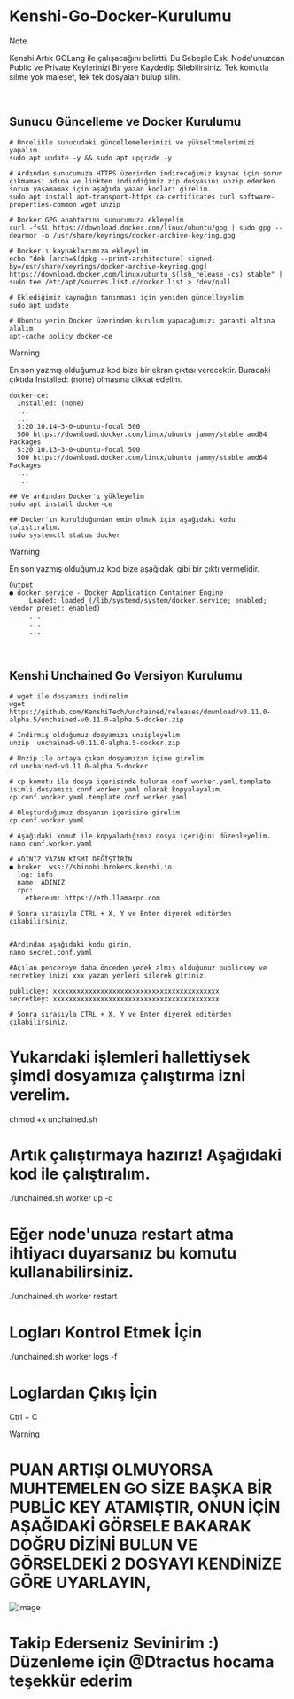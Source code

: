 # Kenshi-Go-Docker-Kurulumu

> [!NOTE]
> Kenshi Artık GOLang ile çalışacağını belirtti. Bu Sebeple Eski Node'unuzdan Public ve Private Keylerinizi Biryere Kaydedip Silebilirsiniz. Tek komutla silme yok malesef, tek tek dosyaları bulup silin.

<br>

## Sunucu Güncelleme ve Docker Kurulumu
```
# Öncelikle sunucudaki güncellemelerimizi ve yükseltmelerimizi yapalım.
sudo apt update -y && sudo apt upgrade -y

# Ardından sunucumuza HTTPS üzerinden indireceğimiz kaynak için sorun çıkmaması adına ve linkten indirdiğimiz zip dosyasını unzip ederken sorun yaşamamak için aşağıda yazan kodları girelim.
sudo apt install apt-transport-https ca-certificates curl software-properties-common wget unzip

# Docker GPG anahtarını sunucumuza ekleyelim
curl -fsSL https://download.docker.com/linux/ubuntu/gpg | sudo gpg --dearmor -o /usr/share/keyrings/docker-archive-keyring.gpg

# Docker'ı kaynaklarımıza ekleyelim 
echo "deb [arch=$(dpkg --print-architecture) signed-by=/usr/share/keyrings/docker-archive-keyring.gpg] https://download.docker.com/linux/ubuntu $(lsb_release -cs) stable" | sudo tee /etc/apt/sources.list.d/docker.list > /dev/null

# Eklediğimiz kaynağın tanınması için yeniden güncelleyelim
sudo apt update

# Ubuntu yerin Docker üzerinden kurulum yapacağımızı garanti altına alalım
apt-cache policy docker-ce

```
> [!WARNING]
> En son yazmış olduğumuz kod bize bir ekran çıktısı verecektir. Buradaki çıktıda Installed: (none) olmasına dikkat edelim.
```
docker-ce:
  Installed: (none)
  ...
  ...
  5:20.10.14~3-0~ubuntu-focal 500
  500 https://download.docker.com/linux/ubuntu jammy/stable amd64 Packages
  5:20.10.13~3-0~ubuntu-focal 500
  500 https://download.docker.com/linux/ubuntu jammy/stable amd64 Packages
  ...
  ...

## Ve ardından Docker'ı yükleyelim
sudo apt install docker-ce

## Docker'ın kurulduğundan emin olmak için aşağıdaki kodu çalıştıralım.
sudo systemctl status docker
```
> [!WARNING]
> En son yazmış olduğumuz kod bize aşağıdaki gibi bir çıktı vermelidir.

```
Output
● docker.service - Docker Application Container Engine
     Loaded: loaded (/lib/systemd/system/docker.service; enabled; vendor preset: enabled)
     ...
     ...
     ...
```
<br>

## Kenshi Unchained Go Versiyon Kurulumu

```
# wget ile dosyamızı indirelim
wget https://github.com/KenshiTech/unchained/releases/download/v0.11.0-alpha.5/unchained-v0.11.0-alpha.5-docker.zip

# İndirmiş olduğumuz dosyamızı unzipleyelim
unzip  unchained-v0.11.0-alpha.5-docker.zip

# Unzip ile ortaya çıkan dosyamızın içine girelim
cd unchained-v0.11.0-alpha.5-docker

# cp komutu ile dosya içerisinde bulunan conf.worker.yaml.template isimli dosyamızı conf.worker.yaml olarak kopyalayalım.
cp conf.worker.yaml.template conf.worker.yaml

# Oluşturduğumuz dosyanın içerisine girelim
cp conf.worker.yaml

# Aşağıdaki komut ile kopyaladığımız dosya içeriğini düzenleyelim. 
nano conf.worker.yaml

# ADINIZ YAZAN KISMI DEĞİŞTİRİN
● broker: wss://shinobi.brokers.kenshi.io
  log: info
  name: ADINIZ
  rpc:
    ethereum: https://eth.llamarpc.com

# Sonra sırasıyla CTRL + X, Y ve Enter diyerek editörden çıkabilirsiniz.


#Ardından aşağıdaki kodu girin,
nano secret.conf.yaml

#Açılan pencereye daha önceden yedek almış olduğunuz publickey ve secretkey inizi xxx yazan yerleri silerek giriniz.

publickey: xxxxxxxxxxxxxxxxxxxxxxxxxxxxxxxxxxxxxxxxxx
secretkey: xxxxxxxxxxxxxxxxxxxxxxxxxxxxxxxxxxxxxxxxxx

# Sonra sırasıyla CTRL + X, Y ve Enter diyerek editörden çıkabilirsiniz.

```
# Yukarıdaki işlemleri hallettiysek şimdi dosyamıza çalıştırma izni verelim.
chmod +x unchained.sh

# Artık çalıştırmaya hazırız! Aşağıdaki kod ile çalıştıralım.
./unchained.sh worker up -d

# Eğer node'unuza restart atma ihtiyacı duyarsanız bu komutu kullanabilirsiniz.

./unchained.sh worker restart

# Logları Kontrol Etmek İçin

 ./unchained.sh worker logs -f 

# Loglardan Çıkış İçin
Ctrl + C

> [!WARNING]
> # PUAN ARTIŞI OLMUYORSA MUHTEMELEN GO SİZE BAŞKA BİR PUBLİC KEY ATAMIŞTIR, ONUN İÇİN AŞAĞIDAKİ GÖRSELE BAKARAK DOĞRU DİZİNİ BULUN VE GÖRSELDEKİ 2 DOSYAYI KENDİNİZE GÖRE UYARLAYIN,

![image](https://github.com/geocmsk/Kenshi-Go-Docker-Kurulumu/assets/90604931/26a241b3-e21e-412c-8bf2-b6fc32495e61)


# Takip Ederseniz Sevinirim :) Düzenleme için @Dtractus hocama teşekkür ederim


